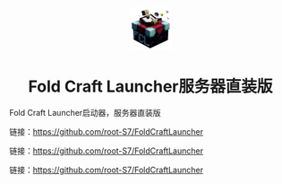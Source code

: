 <div align="center">
    <img width="75" src="https://github.com/FCL-Team/FoldCraftLauncher/raw/main/FCL/src/main/res/drawable/img_app.png"></img>
</div>

<h1 align="center">Fold Craft Launcher服务器直装版</h1>

Fold Craft Launcher启动器，服务器直装版

链接：https://github.com/root-S7/FoldCraftLauncher

链接：https://github.com/root-S7/FoldCraftLauncher

链接：https://github.com/root-S7/FoldCraftLauncher
